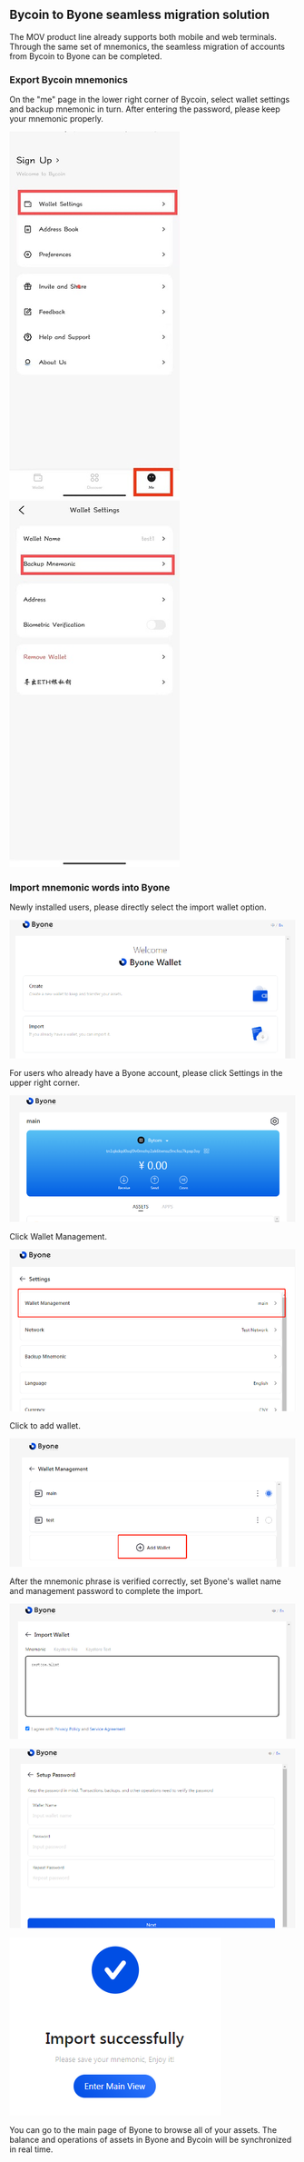 ## Bycoin to Byone seamless migration solution

The MOV product line already supports both mobile and web terminals. Through the same set of mnemonics, the seamless migration of accounts from Bycoin to Byone can be completed.

### Export Bycoin mnemonics

On the "me" page in the lower right corner of Bycoin, select wallet settings and backup mnemonic in turn. After entering the password, please keep your mnemonic properly.

![](../images/migrate/migrate1.jpg)
![](../images/migrate/migrate2.jpg)

### Import mnemonic words into Byone

Newly installed users, please directly select the import wallet option.

![](../images/migrate/migrate3.png)

For users who already have a Byone account, please click Settings in the upper right corner.

![](../images/migrate/migrate6.png)

Click Wallet Management.

![](../images/migrate/migrate7.png)

Click to add wallet.

![](../images/migrate/migrate8.png)

After the mnemonic phrase is verified correctly, set Byone's wallet name and management password to complete the import.

![](../images/migrate/migrate4.png)

![](../images/migrate/migrate5.png)

![](../images/migrate/migrate9.png)

You can go to the main page of Byone to browse all of your assets. The balance and operations of assets in Byone and Bycoin will be synchronized in real time.